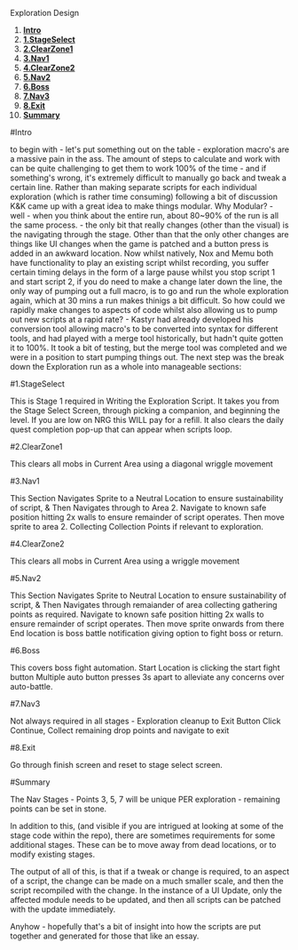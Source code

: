 Exploration Design
1. **[Intro](#Intro)**
1. **[1.StageSelect](#1.StageSelect)**
2. **[2.ClearZone1](#2.ClearZone1)**
3. **[3.Nav1](#3.Nav1)**
4. **[4.ClearZone2](#4.ClearZone2)**
5. **[5.Nav2](#5.Nav2)**
6. **[6.Boss](#6.Boss)**
7. **[7.Nav3](#7.Nav3)**
8. **[8.Exit](#8.Exit)**
9. **[Summary](#Summary)**

#Intro

to begin with - let's put something out on the table - exploration macro's are a massive pain in the ass. The amount of steps to calculate and work with can be quite challenging to get them to work 100% of the time - and if something's wrong, it's extremely difficult to manually go back and tweak a certain line.
Rather than making separate scripts for each individual exploration (which is rather time consuming) following a bit of discussion K&K came up with a great idea to make things modular. 
Why Modular? - well - when you think about the entire run, about 80~90% of the run is all the same process. - the only bit that really changes (other than the visual) is the navigating through the stage. 
Other than that the only other changes are things like UI changes when the game is patched and a button press is added in an awkward location.
Now whilst natively, Nox and Memu both have functionality to play an existing script whilst recording, you suffer certain timing delays in the form of a large pause whilst you stop script 1 and start script 2, if you do need to make a change later down the line, the only way of pumping out a full macro, is to go and run the whole exploration again, which at 30 mins a run makes thinigs a bit difficult.
So how could we rapidly make changes to aspects of code whilst also allowing us to pump out new scripts at a rapid rate? - Kastyr had already developed his conversion tool allowing macro's to be converted into syntax for different tools, and had played with a merge tool historically, but hadn't quite gotten it to 100%.
It took a bit of testing, but the merge tool was completed and we were in a position to start pumping things out.
The next step was the break down the Exploration run as a whole into manageable sections:

#1.StageSelect

This is Stage 1 required in Writing the Exploration Script. It takes you from the Stage Select Screen, through picking a companion, and beginning the level. If you are low on NRG this WILL pay for a refill. It also clears the daily quest completion pop-up that can appear when scripts loop.

#2.ClearZone1 

This clears all mobs in Current Area using a diagonal wriggle movement

#3.Nav1 

This Section Navigates Sprite to a Neutral Location to ensure sustainability of script, & Then Navigates through to Area 2. Navigate to known safe position hitting 2x walls to ensure remainder of script operates. Then move sprite to area 2. Collecting Collection Points if relevant to exploration.

#4.ClearZone2 

This clears all mobs in Current Area using a wriggle movement

#5.Nav2 

This Section Navigates Sprite to Neutral Location to ensure sustainability of script, & Then Navigates through remaiander of area collecting gathering points as required.
Navigate to known safe position hitting 2x walls to ensure remainder of script operates. Then move sprite onwards from there End location is boss battle notification giving option to fight boss or return.

#6.Boss 

This covers boss fight automation. Start Location is clicking the start fight button Multiple auto button presses 3s apart to alleviate any concerns over auto-battle.

#7.Nav3 

Not always required in all stages - Exploration cleanup to Exit Button Click Continue, Collect remaining drop points and navigate to exit

#8.Exit

Go through finish screen and reset to stage select screen.

#Summary

The Nav Stages - Points 3, 5, 7 will be unique PER exploration - remaining points can be set in stone.

In addition to this, (and visible if you are intrigued at looking at some of the stage code within the repo), there are sometimes requirements for some additional stages. These can be to move away from dead locations, or to modify existing stages.

The output of all of this, is that if a tweak or change is required, to an aspect of a script, the change can be made on a much smaller scale, and then the script recompiled with the change. In the instance of a UI Update, only the affected module needs to be updated, and then all scripts can be patched with the update immediately.

Anyhow - hopefully that's a bit of insight into how the scripts are put together and generated for those that like an essay.